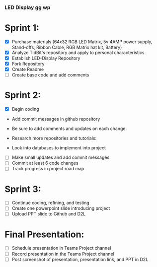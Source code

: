 ### LED Display gg wp
# Sprint 1:
- [x] Purchase materials (64x32 RGB LED Matrix, 5v 4AMP power supply, Stand-offs, Ribbon Cable, RGB Matrix hat kit, Battery)
- [x] Analyze TidBit's repository and apply to personal characteristics
- [x] Establish LED-Display Repository
- [x] Fork Repository
- [x] Create Readme 
- [ ] Create base code and add comments

# Sprint 2:
- [x] Begin coding
- Add commit messages in github repository
- Be sure to add comments and updates on each change.
- Research more repositories and tutorials:

- Look into databases to implement into project
- [ ] Make small updates and add commit messages
- [ ] Commit at least 6 code changes
- [ ] Track progress in project road map
# Sprint 3:
- [ ] Continue coding, refining, and testing
- [ ] Create one powerpoint slide introducing project
- [ ] Upload PPT slide to Github and D2L
# Final Presentation:
- [ ] Schedule presentation in Teams Project channel
- [ ] Record presentation in the Teams Project channel
- [ ] Post screenshot of presentation, presentation link, and PPT in D2L

